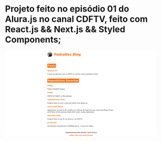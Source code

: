 # Projeto feito no episódio 01 do Alura.js no canal CDFTV, feito com React.js && Next.js && Styled Components;
![](./public/img1.png)
![](./public/img2.png)
